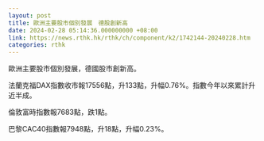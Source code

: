 ```yaml
---
layout: post
title: 歐洲主要股市個別發展　德股創新高
date: 2024-02-28 05:14:36.000000000 +08:00
link: https://news.rthk.hk/rthk/ch/component/k2/1742144-20240228.htm
categories: rthk
---
```


歐洲主要股市個別發展，德國股市創新高。

法蘭克福DAX指數收市報17556點，升133點，升幅0.76%。指數今年以來累計升近半成。

倫敦富時指數報7683點，跌1點。

巴黎CAC40指數報7948點，升18點，升幅0.23%。
